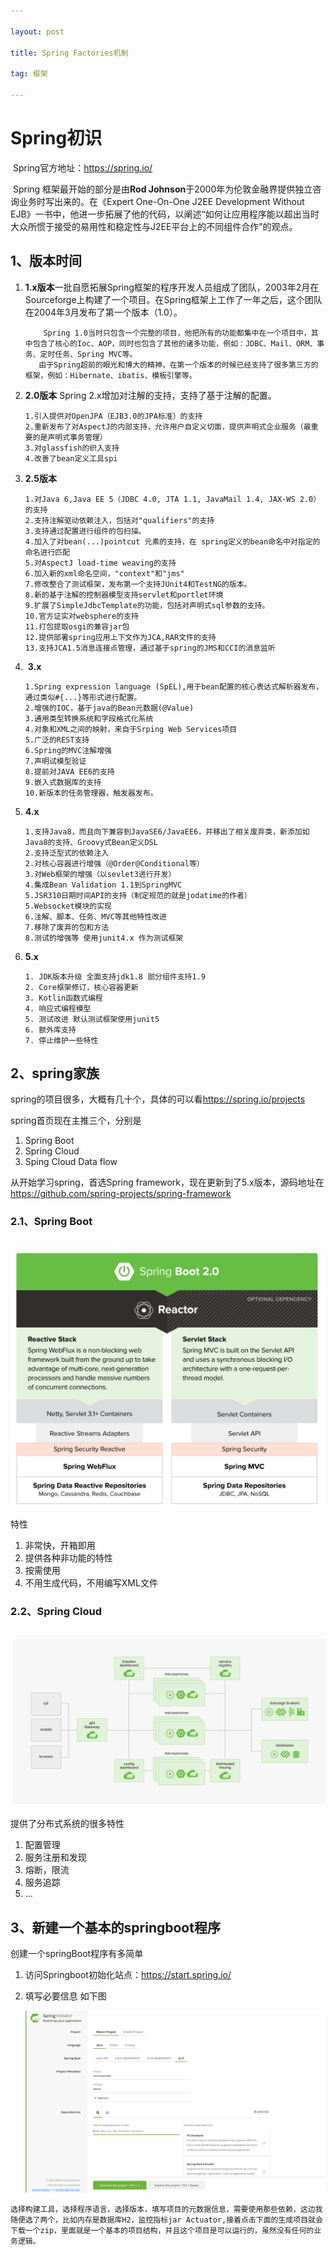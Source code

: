 ```yaml
---

layout: post

title: Spring Factories机制

tag: 框架

---
```

# Spring初识

​	Spring官方地址：<https://spring.io/>

​	Spring 框架最开始的部分是由**Rod Johnson**于2000年为伦敦金融界提供独立咨询业务时写出来的。在《Expert One-On-One J2EE Development Without EJB》一书中，他进一步拓展了他的代码，以阐述“如何让应用程序能以超出当时大众所惯于接受的易用性和稳定性与J2EE平台上的不同组件合作”的观点。

## 1、版本时间

1. **1.x版本**一批自愿拓展Spring框架的程序开发人员组成了团队，2003年2月在Sourceforge上构建了一个项目。在Spring框架上工作了一年之后，这个团队在2004年3月发布了第一个版本（1.0）。

   ```
       Spring 1.0当时只包含一个完整的项目，他把所有的功能都集中在一个项目中，其中包含了核心的Ioc、AOP，同时也包含了其他的诸多功能，例如：JDBC、Mail、ORM、事务、定时任务、Spring MVC等。
      由于Spring超前的眼光和博大的精神，在第一个版本的时候已经支持了很多第三方的框架，例如：Hibernate、ibatis、模板引擎等。
   ```

2. **2.0版本** Spring 2.x增加对注解的支持，支持了基于注解的配置。

   ```
   1.引入提供对OpenJPA（EJB3.0的JPA标准）的支持
   2.重新发布了对AspectJ的内部支持，允许用户自定义切面，提供声明式企业服务（最重要的是声明式事务管理）
   3.对glassfish的织入支持
   4.改善了bean定义工具spi
   ```

3. **2.5版本**

   ```
   1.对Java 6,Java EE 5（JDBC 4.0, JTA 1.1, JavaMail 1.4, JAX-WS 2.0）的支持
   2.支持注解驱动依赖注入，包括对"qualifiers"的支持
   3.支持通过配置进行组件的包扫描。
   4.加入了对bean(...)pointcut 元素的支持，在 spring定义的bean命名中对指定的命名进行匹配
   5.对AspectJ load-time weaving的支持
   6.加入新的xml命名空间，"context"和"jms"
   7.修改整合了测试框架，发布第一个支持JUnit4和TestNG的版本。
   8.新的基于注解的控制器模型支持servlet和portlet环境
   9.扩展了SimpleJdbcTemplate的功能，包括对声明式sql参数的支持。
   10.官方证实对websphere的支持
   11.打包提取osgi的兼容jar包
   12.提供部署spring应用上下文作为JCA,RAR文件的支持
   13.支持JCA1.5消息连接点管理，通过基于spring的JMS和CCI的消息监听 	
   ```

4. ​	**3.x**

   ```
   1.Spring expression language (SpEL),用于bean配置的核心表达式解析器发布，通过类似#{...}等形式进行配置。
   2.增强的IOC，基于java的Bean元数据(@Value)
   3.通用类型转换系统和字段格式化系统
   4.对象和XML之间的映射，来自于Srping Web Services项目
   5.广泛的REST支持
   6.Spring的MVC注解增强
   7.声明试模型验证
   8.提前对JAVA EE6的支持
   9.嵌入式数据库的支持
   10.新版本的任务管理器，触发器发布。
   ```

5. **4.x**

   ```
   1.支持Java8，而且向下兼容到JavaSE6/JavaEE6，并移出了相关废弃类，新添加如Java8的支持、Groovy式Bean定义DSL
   2.支持泛型式的依赖注入
   2.对核心容器进行增强（@Order@Conditional等）
   3.对Web框架的增强（以sevlet3进行开发）
   4.集成Bean Validation 1.1到SpringMVC
   5.JSR310日期时间API的支持（制定规范的就是jodatime的作者）
   5.Websocket模块的实现
   6.注解、脚本、任务、MVC等其他特性改进
   7.移除了废弃的包和方法
   8.测试的增强等 使用junit4.x 作为测试框架
   ```

6. **5.x**

   ```
   1. JDK版本升级 全面支持jdk1.8 部分组件支持1.9
   2. Core框架修订，核心容器更新
   3. Kotlin函数式编程
   4. 响应式编程模型
   5. 测试改进 默认测试框架使用junit5 
   6. 额外库支持
   7. 停止维护一些特性
   ```

## 2、spring家族

 spring的项目很多，大概有几十个，具体的可以看<https://spring.io/projects>

 spring首页现在主推三个，分别是

1. Spring Boot
2. Spring Cloud
3. Sping Cloud Data flow

从开始学习spring，首选Spring framework，现在更新到了5.x版本，源码地址在<https://github.com/spring-projects/spring-framework>

### 2.1、Spring Boot

​	![](https://github.com/superhxf/superhxf.github.io/blob/master/_posts/images/20190816210212.png)

特性

1. 非常快，开箱即用
2. 提供各种非功能的特性
3. 按需使用
4. 不用生成代码，不用编写XML文件

### 2.2、Spring Cloud

​	![](https://github.com/superhxf/superhxf.github.io/blob/master/_posts/images/20190816210558.png)

提供了分布式系统的很多特性

1. 配置管理
2. 服务注册和发现
3. 熔断，限流
4. 服务追踪
5. ...

## 3、新建一个基本的springboot程序

  创建一个springBoot程序有多简单

1. 访问Springboot初始化站点：<https://start.spring.io/>

2. 填写必要信息 如下图

   ![](https://github.com/superhxf/superhxf.github.io/blob/master/_posts/images/20190816211058.png)

```
选择构建工具，选择程序语言，选择版本，填写项目的元数据信息，需要使用那些依赖，这边我随便选了两个，比如内存是数据库H2，监控指标jar Actuator,接着点击下面的生成项目就会下载一个zip，里面就是一个基本的项目结构，并且这个项目是可以运行的，虽然没有任何的业务逻辑。
```

